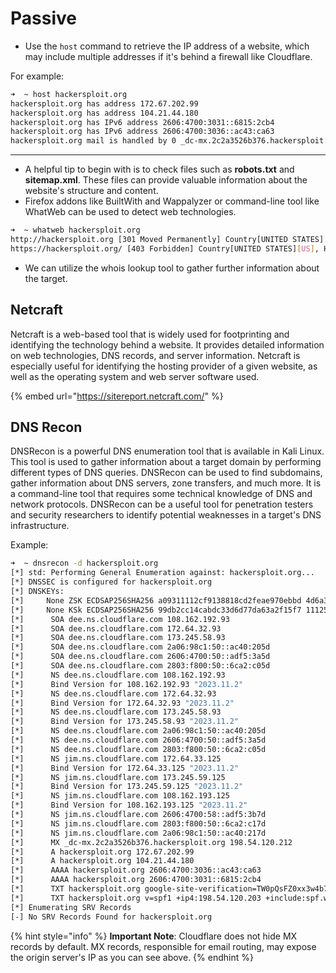 # Passive

* Use the `host` command to retrieve the IP address of a website, which may include multiple addresses if it's behind a firewall like Cloudflare.

For example:

```sh
➜  ~ host hackersploit.org
hackersploit.org has address 172.67.202.99
hackersploit.org has address 104.21.44.180
hackersploit.org has IPv6 address 2606:4700:3031::6815:2cb4
hackersploit.org has IPv6 address 2606:4700:3036::ac43:ca63
hackersploit.org mail is handled by 0 _dc-mx.2c2a3526b376.hackersploit.org.
```

***

* A helpful tip to begin with is to check files such as **robots.txt** and **sitemap.xml**. These files can provide valuable information about the website's structure and content.
* Firefox addons like BuiltWith and Wappalyzer or command-line tool like WhatWeb can be used to detect web technologies.

```sh
➜  ~ whatweb hackersploit.org
http://hackersploit.org [301 Moved Permanently] Country[UNITED STATES][US], HTTPServer[cloudflare], IP[104.21.44.180], RedirectLocation[https://hackersploit.org/], UncommonHeaders[report-to,nel,cf-ray,alt-svc]
https://hackersploit.org/ [403 Forbidden] Country[UNITED STATES][US], HTML5, HTTPServer[cloudflare], IP[104.21.44.180], Title[403 Forbidden][Title element contains newline(s)!], UncommonHeaders[referrer-policy,x-turbo-charged-by,cf-cache-status,report-to,nel,cf-ray,alt-svc]
```

* We can utilize the whois lookup tool to gather further information about the target.

## Netcraft

Netcraft is a web-based tool that is widely used for footprinting and identifying the technology behind a website. It provides detailed information on web technologies, DNS records, and server information. Netcraft is especially useful for identifying the hosting provider of a given website, as well as the operating system and web server software used.

{% embed url="https://sitereport.netcraft.com/" %}

## DNS Recon

DNSRecon is a powerful DNS enumeration tool that is available in Kali Linux. This tool is used to gather information about a target domain by performing different types of DNS queries. DNSRecon can be used to find subdomains, gather information about DNS servers, zone transfers, and much more. It is a command-line tool that requires some technical knowledge of DNS and network protocols. DNSRecon can be a useful tool for penetration testers and security researchers to identify potential weaknesses in a target's DNS infrastructure.

Example:

```sh
➜  ~ dnsrecon -d hackersploit.org
[*] std: Performing General Enumeration against: hackersploit.org...
[*] DNSSEC is configured for hackersploit.org
[*] DNSKEYs:
[*]     None ZSK ECDSAP256SHA256 a09311112cf9138818cd2feae970ebbd 4d6a30f6088c25b325a39abbc5cd1197 aa098283e5aaf421177c2aa5d714992a 9957d1bcc18f98cd71f1f1806b65e148
[*]     None KSk ECDSAP256SHA256 99db2cc14cabdc33d6d77da63a2f15f7 1112584f234e8d1dc428e39e8a4a97e1 aa271a555dc90701e17e2a4c4b6f120b 7c32d44f4ac02bd894cf2d4be7778a19
[*]      SOA dee.ns.cloudflare.com 108.162.192.93
[*]      SOA dee.ns.cloudflare.com 172.64.32.93
[*]      SOA dee.ns.cloudflare.com 173.245.58.93
[*]      SOA dee.ns.cloudflare.com 2a06:98c1:50::ac40:205d
[*]      SOA dee.ns.cloudflare.com 2606:4700:50::adf5:3a5d
[*]      SOA dee.ns.cloudflare.com 2803:f800:50::6ca2:c05d
[*]      NS dee.ns.cloudflare.com 108.162.192.93
[*]      Bind Version for 108.162.192.93 "2023.11.2"
[*]      NS dee.ns.cloudflare.com 172.64.32.93
[*]      Bind Version for 172.64.32.93 "2023.11.2"
[*]      NS dee.ns.cloudflare.com 173.245.58.93
[*]      Bind Version for 173.245.58.93 "2023.11.2"
[*]      NS dee.ns.cloudflare.com 2a06:98c1:50::ac40:205d
[*]      NS dee.ns.cloudflare.com 2606:4700:50::adf5:3a5d
[*]      NS dee.ns.cloudflare.com 2803:f800:50::6ca2:c05d
[*]      NS jim.ns.cloudflare.com 172.64.33.125
[*]      Bind Version for 172.64.33.125 "2023.11.2"
[*]      NS jim.ns.cloudflare.com 173.245.59.125
[*]      Bind Version for 173.245.59.125 "2023.11.2"
[*]      NS jim.ns.cloudflare.com 108.162.193.125
[*]      Bind Version for 108.162.193.125 "2023.11.2"
[*]      NS jim.ns.cloudflare.com 2606:4700:58::adf5:3b7d
[*]      NS jim.ns.cloudflare.com 2803:f800:50::6ca2:c17d
[*]      NS jim.ns.cloudflare.com 2a06:98c1:50::ac40:217d
[*]      MX _dc-mx.2c2a3526b376.hackersploit.org 198.54.120.212
[*]      A hackersploit.org 172.67.202.99
[*]      A hackersploit.org 104.21.44.180
[*]      AAAA hackersploit.org 2606:4700:3036::ac43:ca63
[*]      AAAA hackersploit.org 2606:4700:3031::6815:2cb4
[*]      TXT hackersploit.org google-site-verification=TW0pQsFZ0xx3w4b7kysBV0UrcMq7fJFB-5Rz9h6GwkU
[*]      TXT hackersploit.org v=spf1 +ip4:198.54.120.203 +include:spf.web-hosting.com +ip4:198.54.120.212 +include:hackersploit.org ~all
[*] Enumerating SRV Records
[-] No SRV Records Found for hackersploit.org
```

{% hint style="info" %}
**Important Note**: Cloudflare does not hide MX records by default. MX records, responsible for email routing, may expose the origin server's IP as you can see above.
{% endhint %}
